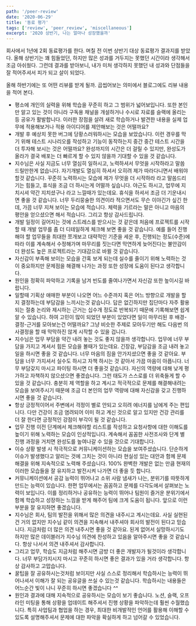 ```yaml
---
path: '/peer-review'
date: '2020-06-29'
title: '동료 평가'
tags: ['review', 'peer_review', 'miscellaneous']
excerpt: '2020 상반기, 나는 얼마나 성장했을까'
---
```


회사에서 1년에 2회 동료평가를 한다. 며칠 전 이번 상반기 대상 동료평가 결과지를 받았다. 올해 상반기는 꽤 힘들었던, 하지만 많은 성과를 거두지는 못했던 시간이라 생각해서 조금 아쉬웠다. 그런데 결과를 받아보니, 내가 미처 생각하지 못했던 내 성과와 단점들을 잘 적어주셔서 피가 되고 살이 되었다.

올해 하반기에는 또 어떤 리뷰를 받게 될까. 곱씹어보는 의미에서 블로그에도 리뷰 내용을 적어 본다.

- 평소에 개인의 실력을 위해 학습을 꾸준히 하고 그 범위가 넓어보입니다. 또한 본인만 알고 있는 것이 아니라 구독용 채널을 개설하거나 수시로 자료를 슬랙에 올리는 등 공유가 활발합니다. 이러한 장점을 살려 새로 학습하거나 발견한 내용을 실제 업무에 적용해보거나 적용 아이디어를 제안해보는 것은 어떨까요?
- 개발 후 예상치 못한 버그에 당황스러워하시는 모습을 보았습니다. 이런 경우를 막기 위해 테스트 시나리오를 작성하고 기능이 동작하는지 중간 중간 테스트 시간을 더 투자해 보시는 것은 어떨까요? 완성까지의 시간은 더 걸릴 수 있지만, 완성도가 올라가 결국 배포는 더 빠르게 할 수 있지 않을까 기대할 수 있을 것 같습니다.
- 지수님은 사실 지금도 너무 열심히 일하시고, 노력하셔서 무엇을 시작하라고 말씀 드릴만한게 없습니다. 자기개발도 열심히 하셔서 오히려 제가 따라다니면서 배워야 할것 같습니다. 꾸준히 노력하시는 모습에 제가 무엇을 더 시작하라 라고 말씀드리기는 힘들고, 휴식을 조금 더 하시는게 어떨까 싶습니다. 야근도 하시고, 업무에 지치시셔 약간 지치셨구나 라고 느낄때가 있는데요. 휴식을 하셔서 조금 더 기운내시면 좋을 것 같습니다. 너무 두리뭉술한 의견이라 적으면서도 무슨 이야긴가 싶긴 한데, 가끔 너무 지쳐 보이는 모습에 적습니다. 체력을 기르라는 말은 아니고 마음의 평안을 얻으셨으면 해서 적습니다. 그리고 항상 감사드립니다.
- 개발 일정이 길어지는 것에 스트레스를 받으시는 것 같은데 처음에 프로젝트를 시작할 때 개발 업무를 좀 더 디테일하게 체크해 보면 좋을 것 같습니다. 예를 들어 진행해야 할 업무들을 최대한 쪼개보고 대략적인 기준을 세운 후, 진행되는 정도(수준)에 따라 이를 계속해서 수정해가며 마무리를 짓는다면 막연하게 늦어진다는 불안감이 더 완성도 높은 프로젝트라는 기대감으로 바뀔 것 같습니다.
- 자신감이 부족해 보이는 모습을 간혹 보게 되는데 실수를 줄이기 위해 노력하는 것이 중요하지만 문제점을 해결해 나가는 과정 또한 성장에 도움이 된다고 생각합니다.
- 원인을 정확히 파악하고 기록을 남겨 빈도를 줄여나가면서 자신감 또한 높이시길 바랍니다.
- 일할때 기획상 애매한 부분이 나오면 어느 수준까지 혹은 어느 방향으로 개발을 할 지 결정하는데 부담감을 느끼시는것 같습니다.
답은 없긴하지만 집단마다 자주 활용되는 절충 논리와 제시하는 근거는 십수개 정도로 반복되기 때문에 기록해보면 쉽게 알 수 있습니다. 하여 고민이 많이 되었던 부분이 있었다면 일이 마무리된 후 배경-결정-근거를 모아보는건 어떨까요? 그냥 비슷한 주제로 모아두기만 해도 다음번 의사결정을 할 때 막막하진 않게 시작할 수 있을 겁니다.
- 지수님은 업무 부담을 약간 내려 놓는 것도 좋지 않을까 생각합니다. 업무에 너무 부담을 가지고 계셔서 힘든 모습을 볼때가 있는데요. 긴장감, 부담감을 조금 내려 놓고 일을 하시면 좋을 것 같습니다. 너무 마음의 짐을 안가지셨으면 좋을 것 같아요. 부담을 너무 가지셔서 실수도 하시고 자책 하시는 것 같아서 가끔 마음이 아픕니다. 너무 부담갖지 마시고 파이팅 하시면 더 좋을것 같습니다.
자신의 역량에 대해 낮게 평가하고 자책하지 않으셨으면 좋겠습니다. 그런 태도가 스스로를 더 위축들게 할 수 있을 것 같습니다. 충분히 제 역할을 하고 계시고 적극적으로 문제를 해결해내려는 모습을 보여주시기 때문에 조금 더 본인의 업무 역량에 대해 자신감을 갖고 진행하시면 좋을 것 같습니다.
- 항상 긍정적이어서 주변에서 걱정이 별로 안되고 오히려 에너지를 남에게 주는 편입니다. 다만 건강이 조금 염려되어 이미 하고 계신 것으로 알고 있지만 건강 관리를 더 잘 한다면 긍정적인 강점이 부각이 될 것 같습니다.
- 업무 진행 이전 단계에서 체크해야할 리스트를 작성하고 요청사항에 대한 이해도를 높이기 위해 노력하는 모습이 인상적입니다. 계속해서 꼼꼼한 사전조사와 단계 별 진행 과정을 거치면 완성도를 높여나갈 수 있을 것으로 기대합니다.
- 이슈 상황 발생 시 적극적으로 커뮤니케이션하는 모습을 보여주셨습니다. 단순하게 이슈가 발생했다고 알리는 것에 그치는 것이 아니라 현실성 있는 대안과 함께 문제 해결을 위해 지속적으로 노력해 주셨습니다. 100% 완벽한 개발은 없는 만큼 현재의 이러한 모습들을 잘 유지하고 발전시켜 나가면 더 좋을 듯 합니다.
- 커뮤니케이션에서 공감 능력이 뛰어나고 소위 사람 냄새가 나는, 분위기를 따뜻하게 만드는 능력이 있습니다. 한편 업무에서는 꼼꼼하고 문제를 다각도에서 살펴보는 노력이 보입니다. 이를 정리하거나 공유하는 능력이 뛰어나 팀원이 즐거운 분위기에서 함께 학습하고 성장하는 느낌을 받게 해주어 팀에 크게 도움이 됩니다. 앞으로 이런 부분을 잘 유지하면 좋겠습니다.
- 지수님은 회사, 팀의 발전을 위해서 많은 의견을 내주시고 계시는데요. 사실 실현된건 거의 없지만 지수님 같이 의견을 지속해서 내주셔야 회사의 발전이 된다고 믿습니다. 지금처럼 더 많은 의견 내주시면 좋을 것 같아요. 된게 없어서 실망하시기도 하지만 많은 데이블러가 지수님 의견에 찬성하고 있음을 알아주시면 좋을 것 같습니다. 항상 나서서 의견 내주셔서 감사합니다.
- 그리고 업무, 학습도 지금처럼 해주시면 금방 더 좋은 개발자가 될것이라 생각합니다. 너무 부담가지시지 마시고 꾸준히 하시면 좋은 결과가 있을 거라 생각합니다. 항상 감사하고 고맙습니다.
- 꿀팁을 잘 공유하시는것처럼 보이지만 사실 스스로 정리해서 학습하시는 능력이 뛰어나셔서 이해가 잘 되는 공유글을 쓰실 수 있는것 같습니다. 학습하시는 내용들은 어느순간 빛이 나니 꾸준히 하시면 좋겠습니다 *^^*
- 원인과 결과에 대해 지속적으로 공유하시는 모습이 보기 좋습니다. 노션, 슬랙, 오프라인 미팅을 통해 상황을 업데이트 해주셔서 진행 상황을 파악하는데 훨씬 수월했습니다. 특히 사업팀과 협업을 하는 경우, 최대한 비개발적인 언어를 활용해 이해할 수 있도록 설명해주셔서 문제에 대한 파악을 확실하게 하고 넘어갈 수 있었습니다.